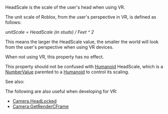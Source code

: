 HeadScale is the scale of the user's head when using VR.

The unit scale of Roblox, from the user's perspective in VR, is defined as
follows:

_unitScale = HeadScale (in studs) / Feet ^ 2_

This means the larger the HeadScale value, the smaller the world will look
from the user's perspective when using VR devices.

When not using VR, this property has no effect.

This property should not be confused with [Humanoid](https://create.roblox.com/docs/reference/engine/classes/Humanoid) HeadScale, which is a
[NumberValue](https://create.roblox.com/docs/reference/engine/classes/NumberValue) parented to a [Humanoid](https://create.roblox.com/docs/reference/engine/classes/Humanoid) to control its scaling.

See also:

The following are also useful when developing for VR:

- [Camera.HeadLocked](https://create.roblox.com/docs/reference/engine/classes/Camera#HeadLocked)
- [Camera:GetRenderCFrame](https://create.roblox.com/docs/reference/engine/classes/Camera#GetRenderCFrame)